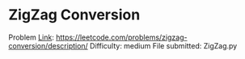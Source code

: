 # ZigZag Conversion
Problem [Link](https://leetcode.com/problems/zigzag-conversion/description/): https://leetcode.com/problems/zigzag-conversion/description/
Difficulty: medium
File submitted: ZigZag.py
